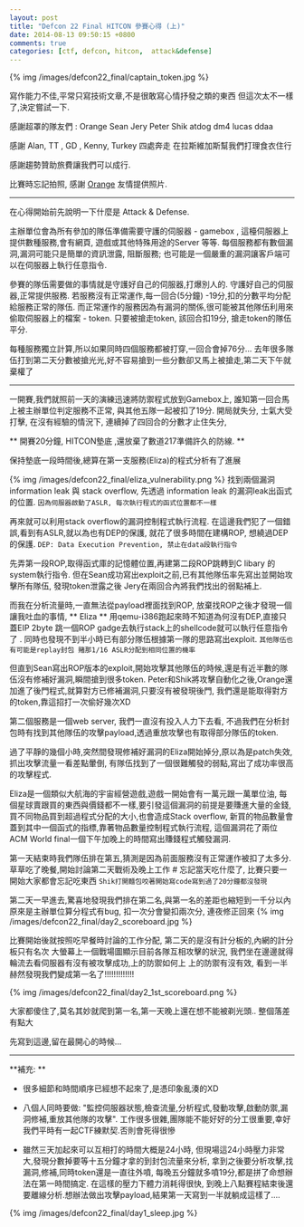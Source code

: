 ```yaml
---
layout: post
title: "Defcon 22 Final HITCON 參賽心得 (上)"
date: 2014-08-13 09:50:15 +0800
comments: true
categories: [ctf, defcon, hitcon,  attack&defense] 
---
```

    
  {% img /images/defcon22_final/captain_token.jpg %}

 寫作能力不佳,平常只寫技術文章,不是很敢寫心情抒發之類的東西
 但這次太不一樣了,決定嘗試一下.
 
 感謝超罩的隊友們 :
 Orange Sean Jery Peter Shik atdog dm4 lucas ddaa
 
感謝 Alan, TT , GD , Kenny, Turkey 四處奔走 在拉斯維加斯幫我們打理食衣住行

感謝趨勢贊助旅費讓我們可以成行.

 比賽時忘記拍照, 感謝 [Orange](http://blog.orange.tw) 友情提供照片.

<!-- more -->

---

   在心得開始前先說明一下什麼是 Attack & Defense.

   主辦單位會為所有參加的隊伍準備需要守護的伺服器 - gamebox ,
   這檯伺服器上提供數種服務,會有網頁, 遊戲或其他特殊用途的Server 等等.
   每個服務都有數個漏洞,漏洞可能只是簡單的資訊泄露, 阻斷服務;
   也可能是一個嚴重的漏洞讓客戶端可以在伺服器上執行任意指令.

   參賽的隊伍需要做的事情就是守護好自己的伺服器,打爆別人的.
   守護好自己的伺服器,正常提供服務.
   若服務沒有正常運作,每一回合(5分鐘) -19分,扣的分數平均分配給服務正常的隊伍.
   而正常運作的服務因為有漏洞的關係,很可能被其他隊伍利用來偷取伺服器上的檔案 - token.
   只要被搶走token, 該回合扣19分, 搶走token的隊伍平分.

   每種服務獨立計算,所以如果同時四個服務都被打穿,一回合會掉76分...
   去年很多隊伍打到第二天分數被搶光光,好不容易搶到一些分數卻又馬上被搶走,第二天下午就棄權了

---



 一開賽,我們就照前一天的演練迅速將防禦程式放到Gamebox上,
 誰知第一回合馬上被主辦單位判定服務不正常, 與其他五隊一起被扣了19分.
 開局就失分, 士氣大受打擊, 在沒有經驗的情況下,
 連續掉了四回合的分數才止住失分,
 

** 開賽20分鐘, HITCON墊底 ,還放棄了數道217準備許久的防線. **


 保持墊底一段時間後,總算在第一支服務(Eliza)的程式分析有了進展

 {% img /images/defcon22_final/eliza_vulnerability.png %}
 找到兩個漏洞 information leak 與 stack overflow, 
 先透過 information leak 的漏洞leak出函式的位置.
`因為伺服器啟動了ASLR, 每次執行程式的函式位置都不一樣`

 再來就可以利用stack overflow的漏洞控制程式執行流程.
 在這邊我們犯了一個錯誤,看到有ASLR,就以為也有DEP的保護,
 就花了很多時間在建構ROP, 想繞過DEP的保護. 
 `DEP: Data Execution Prevention, 禁止在data段執行指令`

 先弄第一段ROP,取得函式庫的記憶體位置,再建第二段ROP跳轉到C libary 的system執行指令.
 但在Sean成功寫出exploit之前,已有其他隊伍率先寫出並開始攻擊所有隊伍,
 發現token泄露之後 Jery在兩回合內將我們找出的弱點補上.

 而我在分析流量時,一直無法從payload裡面找到ROP,
 放棄找ROP之後才發現一個讓我吐血的事情,
 ** Eliza ** 用qemu-i386跑起來時不知道為何沒有DEP,直接只蓋EIP 2byte 跳一個ROP gadge去執行stack上的shellcode就可以執行任意指令了
 . 同時也發現不到半小時已有部分隊伍根據第一隊的思路寫出exploit.
 `其他隊伍也有可能是replay封包 賭那1/16 ASLR分配到相同位置的機率`

 但直到Sean寫出ROP版本的exploit,開始攻擊其他隊伍的時候,還是有近半數的隊伍沒有修補好漏洞,瞬間搶到很多token.
 Peter和Shik將攻擊自動化之後,Orange還加進了後門程式,就算對方已修補漏洞,只要沒有被發現後門,
 我們還是能取得對方的token,靠這招打一次偷好幾次XD

   第二個服務是一個web server, 我們一直沒有投入人力下去看,
   不過我們在分析封包時有找到其他隊伍的攻擊payload,透過重放攻擊也有取得部分隊伍的token.


   過了平靜的幾個小時,突然間發現修補好漏洞的Eliza開始掉分,原以為是patch失效,
   抓出攻擊流量一看差點暈倒, 有隊伍找到了一個很難觸發的弱點,寫出了成功率很高的攻擊程式.

   Eliza是一個類似大航海的宇宙經營遊戲,遊戲一開始會有一萬元跟一萬單位油,
   每個星球賣跟買的東西與價錢都不一樣,要引發這個漏洞的前提是要賺進大量的金錢,
   買不同物品買到超過程式分配的大小,也會造成Stack overflow,
   新買的物品數量會蓋到其中一個函式的指標,靠著物品數量控制程式執行流程,
   這個漏洞花了兩位ACM World final一個下午加晚上的時間寫出賺錢程式觸發漏洞.



   第一天結束時我們隊伍排在第五,猜測是因為前面服務沒有正常運作被扣了太多分.
   草草吃了晚餐,開始討論第二天戰術及晚上工作 # 忘記當天吃什麼了, 比賽只要一開始大家都會忘記吃東西 
   `Shik打開麵包咬著開始寫code寫到過了20分鐘都沒發現`  

   第二天一早進去,驚喜地發現我們排在第二名,與第一名的差距也縮短到一千分以內
   原來是主辦單位算分程式有bug, 扣一次分會變扣兩次分, 連夜修正回來
  {% img /images/defcon22_final/day2_scoreboard.jpg %}


   比賽開始後就按照吃早餐時討論的工作分配, 第二天的是沒有計分板的,內網的計分板只有名次
   大螢幕上一個戰場圖顯示目前各隊互相攻擊的狀況,
   我們坐在邊邊就得輪流去看伺服器有沒有被攻擊成功,上的防禦如何上
   上的防禦有沒有效, 看到一半赫然發現我們變成第一名了!!!!!!!!!!!!!

  {% img /images/defcon22_final/day2_1st_scoreboard.png %}


   大家都傻住了,莫名其妙就爬到第一名,第一天晚上還在想不能被剃光頭..
   整個落差有點大

   先寫到這邊,留在最開心的時候...

---

**補充: **

*   很多細節和時間順序已經想不起來了,是憑印象亂湊的XD


*  八個人同時要做:
   "監控伺服器狀態,檢查流量,分析程式,發動攻擊,啟動防禦,漏洞修補,重放其他隊的攻擊".
   工作很多很雜,團隊能不能好好的分工很重要,幸好我們平時有一起CTF練默契.否則會死得很慘

*   雖然三天加起來可以互相打的時間大概是24小時,
   但現場這24小時壓力非常大,發現分數掉要等十五分鐘才拿的到封包流量來分析,
   拿到之後要分析攻擊,找漏洞,修補,同時token還是一直往外噴,
   每晚五分鐘就多噴19分,都是拼了命想辦法在第一時間搞定.
   在這樣的壓力下體力消耗得很快,
   到晚上八點賽程結束後還要離線分析.想辦法做出攻擊payload,結果第一天寫到一半就躺成這樣了....

  {% img /images/defcon22_final/day1_sleep.jpg %}




